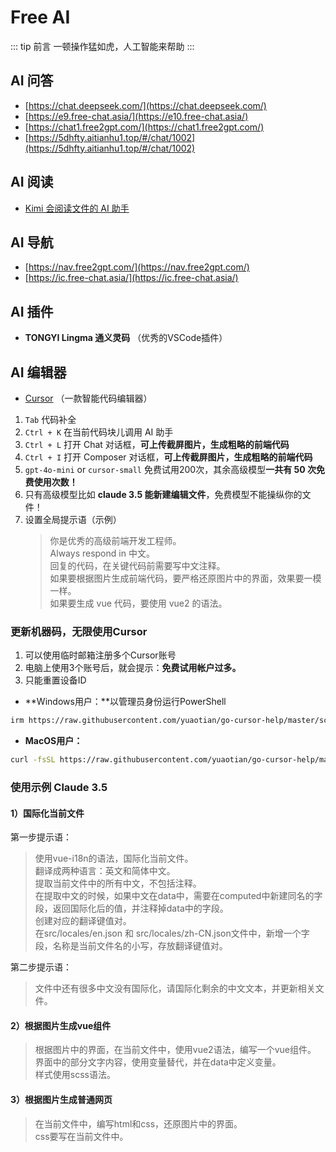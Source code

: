 # Free AI

::: tip 前言
一顿操作猛如虎，人工智能来帮助
:::

## AI 问答

- [https://chat.deepseek.com/](https://chat.deepseek.com/)
- [https://e9.free-chat.asia/](https://e10.free-chat.asia/)
- [https://chat1.free2gpt.com/](https://chat1.free2gpt.com/)
- [https://5dhfty.aitianhu1.top/#/chat/1002](https://5dhfty.aitianhu1.top/#/chat/1002)

## AI 阅读

- [Kimi 会阅读文件的 AI 助手](https://kimi.moonshot.cn/)

## AI 导航

- [https://nav.free2gpt.com/](https://nav.free2gpt.com/)
- [https://ic.free-chat.asia/](https://ic.free-chat.asia/)

## AI 插件

- **TONGYI Lingma 通义灵码** （优秀的VSCode插件）

## AI 编辑器

- [Cursor](https://www.cursor.com/) （一款智能代码编辑器）

1. `Tab` 代码补全
2. `Ctrl + K` 在当前代码块儿调用 AI 助手
3. `Ctrl + L` 打开 Chat 对话框，**可上传截屏图片，生成粗略的前端代码**
4. `Ctrl + I` 打开 Composer 对话框，**可上传截屏图片，生成粗略的前端代码**
5. `gpt-4o-mini` or `cursor-small` 免费试用200次，其余高级模型**一共有 50 次免费使用次数！**
6. 只有高级模型比如 **claude 3.5 能新建编辑文件**，免费模型不能操纵你的文件！
7. 设置全局提示语（示例）
   > 你是优秀的高级前端开发工程师。  
   > Always respond in 中文。  
   > 回复的代码，在关键代码前需要写中文注释。  
   > 如果要根据图片生成前端代码，要严格还原图片中的界面，效果要一模一样。  
   > 如果要生成 vue 代码，要使用 vue2 的语法。

### 更新机器码，无限使用Cursor

1. 可以使用临时邮箱注册多个Cursor账号
2. 电脑上使用3个账号后，就会提示：**免费试用帐户过多。**
3. 只能重置设备ID

- **Windows用户：**以管理员身份运行PowerShell
```sh
irm https://raw.githubusercontent.com/yuaotian/go-cursor-help/master/scripts/install.ps1 | iex
```

- **MacOS用户：**
```sh
curl -fsSL https://raw.githubusercontent.com/yuaotian/go-cursor-help/master/scripts/install.sh | sudo bash
```

### 使用示例 Claude 3.5

#### 1）国际化当前文件
   
第一步提示语：
> 使用vue-i18n的语法，国际化当前文件。  
> 翻译成两种语言：英文和简体中文。  
> 提取当前文件中的所有中文，不包括注释。  
> 在提取中文的时候，如果中文在data中，需要在computed中新建同名的字段，返回国际化后的值，并注释掉data中的字段。  
> 创建对应的翻译键值对。  
> 在src/locales/en.json 和 src/locales/zh-CN.json文件中，新增一个字段，名称是当前文件名的小写，存放翻译键值对。

第二步提示语：
> 文件中还有很多中文没有国际化，请国际化剩余的中文文本，并更新相关文件。

#### 2）根据图片生成vue组件
   
> 根据图片中的界面，在当前文件中，使用vue2语法，编写一个vue组件。  
> 界面中的部分文字内容，使用变量替代，并在data中定义变量。  
> 样式使用scss语法。  

#### 3）根据图片生成普通网页
   
> 在当前文件中，编写html和css，还原图片中的界面。  
> css要写在当前文件中。  